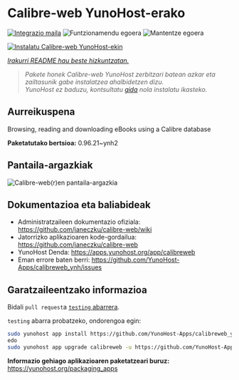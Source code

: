 <!--
Ohart ongi: README hau automatikoki sortu da <https://github.com/YunoHost/apps/tree/master/tools/readme_generator>ri esker
EZ editatu eskuz.
-->

# Calibre-web YunoHost-erako

[![Integrazio maila](https://dash.yunohost.org/integration/calibreweb.svg)](https://ci-apps.yunohost.org/ci/apps/calibreweb/) ![Funtzionamendu egoera](https://ci-apps.yunohost.org/ci/badges/calibreweb.status.svg) ![Mantentze egoera](https://ci-apps.yunohost.org/ci/badges/calibreweb.maintain.svg)

[![Instalatu Calibre-web YunoHost-ekin](https://install-app.yunohost.org/install-with-yunohost.svg)](https://install-app.yunohost.org/?app=calibreweb)

*[Irakurri README hau beste hizkuntzatan.](./ALL_README.md)*

> *Pakete honek Calibre-web YunoHost zerbitzari batean azkar eta zailtasunik gabe instalatzea ahalbidetzen dizu.*  
> *YunoHost ez baduzu, kontsultatu [gida](https://yunohost.org/install) nola instalatu ikasteko.*

## Aurreikuspena

Browsing, reading and downloading eBooks using a Calibre database

**Paketatutako bertsioa:** 0.96.21~ynh2

## Pantaila-argazkiak

![Calibre-web(r)en pantaila-argazkia](./doc/screenshots/screenshot.png)

## Dokumentazioa eta baliabideak

- Administratzaileen dokumentazio ofiziala: <https://github.com/janeczku/calibre-web/wiki>
- Jatorrizko aplikazioaren kode-gordailua: <https://github.com/janeczku/calibre-web>
- YunoHost Denda: <https://apps.yunohost.org/app/calibreweb>
- Eman errore baten berri: <https://github.com/YunoHost-Apps/calibreweb_ynh/issues>

## Garatzaileentzako informazioa

Bidali `pull request`a [`testing` abarrera](https://github.com/YunoHost-Apps/calibreweb_ynh/tree/testing).

`testing` abarra probatzeko, ondorengoa egin:

```bash
sudo yunohost app install https://github.com/YunoHost-Apps/calibreweb_ynh/tree/testing --debug
edo
sudo yunohost app upgrade calibreweb -u https://github.com/YunoHost-Apps/calibreweb_ynh/tree/testing --debug
```

**Informazio gehiago aplikazioaren paketatzeari buruz:** <https://yunohost.org/packaging_apps>

